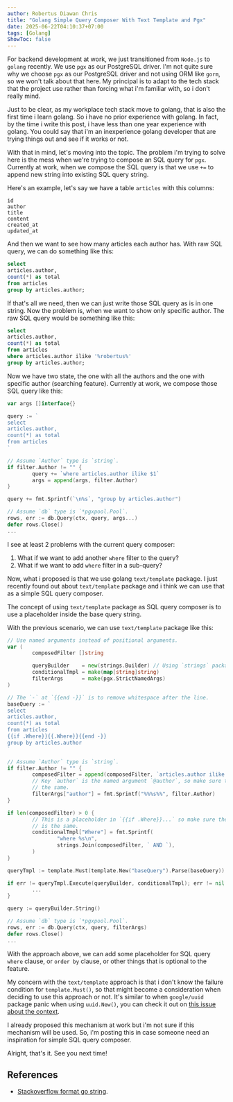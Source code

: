 ```yaml
---
author: Robertus Diawan Chris
title: "Golang Simple Query Composer With Text Template and Pgx"
date: 2025-06-22T04:10:37+07:00
tags: [Golang]
ShowToc: false
---
```


For backend development at work, we just transitioned from `Node.js` to `golang`
recently.  We use `pgx` as our PostgreSQL driver. I'm not quite sure why we
choose `pgx` as our PostgreSQL driver and not using ORM like `gorm`, so we
won't talk about that here. My principal is to adapt to the tech stack that
the project use rather than forcing what i'm familiar with, so i don't really
mind.

Just to be clear, as my workplace tech stack move to golang, that is also the
first time i learn golang. So i have no prior experience with golang. In fact,
by the time i write this post, i have less than one year experience with
golang. You could say that i'm an inexperience golang developer that are
trying things out and see if it works or not.

With that in mind, let's moving into the topic. The problem i'm trying to
solve here is the mess when we're trying to compose an SQL query for `pgx`.
Currently at work, when we compose the SQL query is that we use `+=` to append
new string into existing SQL query string.

Here's an example, let's say we have a table `articles` with this columns:
```
id
author
title
content
created_at
updated_at
```

And then we want to see how many articles each author has. With raw SQL query,
we can do something like this:
```sql
select
articles.author,
count(*) as total
from articles
group by articles.author;
```

If that's all we need, then we can just write those SQL query as is in one
string. Now the problem is, when we want to show only specific author. The
raw SQL query would be something like this:
```sql
select
articles.author,
count(*) as total
from articles
where articles.author ilike '%robertus%'
group by articles.author;
```

Now we have two state, the one with all the authors and the one with specific
author (searching feature). Currently at work, we compose those SQL query like
this:
```go
var args []interface{}

query := `
select
articles.author,
count(*) as total
from articles
`

// Assume `Author` type is `string`.
if filter.Author != "" {
        query += `where articles.author ilike $1`
        args = append(args, filter.Author)
}

query += fmt.Sprintf(`\n%s`, "group by articles.author")

// Assume `db` type is `*pgxpool.Pool`.
rows, err := db.Query(ctx, query, args...)
defer rows.Close()
...
```

I see at least 2 problems with the current query composer:
1. What if we want to add another `where` filter to the query?
2. What if we want to add `where` filter in a sub-query?

Now, what i proposed is that we use golang `text/template` package. I just
recently found out about `text/template` package and i think we can use that
as a simple SQL query composer.

The concept of using `text/template` package as SQL query composer is to use a
placeholder inside the base query string.

With the previous scenario, we can use `text/template` package like this:
```go
// Use named arguments instead of positional arguments.
var (
        composedFilter []string

        queryBuilder    = new(strings.Builder) // Using `strings` package.
        conditionalTmpl = make(map[string]string)
        filterArgs      = make(pgx.StrictNamedArgs)
)

// The `-` at `{{end -}}` is to remove whitespace after the line.
baseQuery := `
select
articles.author,
count(*) as total
from articles
{{if .Where}}{{.Where}}{{end -}}
group by articles.author
`

// Assume `Author` type is `string`.
if filter.Author != "" {
        composedFilter = append(composedFilter, `articles.author ilike @author`)
        // Key `author` is the named argument `@author`, so make sure the name is
        // the same.
        filterArgs["author"] = fmt.Sprintf("%%%s%%", filter.Author)
}

if len(composedFilter) > 0 {
        // This is a placeholder in `{{if .Where}}...` so make sure the name
        // is the same.
        conditionalTmpl["Where"] = fmt.Sprintf(
                "where %s\n",
                strings.Join(composedFilter, ` AND `),
        )
}

queryTmpl := template.Must(template.New("baseQuery").Parse(baseQuery))

if err != queryTmpl.Execute(queryBuilder, conditionalTmpl); err != nil {
        ...
}

query := queryBuilder.String()

// Assume `db` type is `*pgxpool.Pool`.
rows, err := db.Query(ctx, query, filterArgs)
defer rows.Close()
...
```

With the approach above, we can add some placeholder for SQL query `where`
clause, or `order by` clause, or other things that is optional to the feature.

My concern with the `text/template` approach is that i don't know the failure
condition for `template.Must()`, so that might become a consideration when
deciding to use this approach or not. It's similar to when `google/uuid`
package panic when using `uuid.New()`, you can check it out on [this
issue about the context](https://github.com/google/uuid/issues/97).

I already proposed this mechanism at work but i'm not sure if this mechanism
will be used. So, i'm posting this in case someone need an inspiration for
simple SQL query composer.

Alright, that's it. See you next time!

## References
- [Stackoverflow format go string](https://stackoverflow.com/a/31742265).
